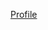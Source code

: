 <!--<picture>
  <source media="(prefers-color-scheme: dark)" srcset="https://1.bp.blogspot.com/-gN6S3HL1et0/XNqCocxkkdI/AAAAAAAACfw/EsnFN_dvlSsrkdybxRNgqvNlr0uzsdukQCPcBGAYYCw/w1200-h630-p-k-no-nu/x.png">
  <source media="(prefers-color-scheme: light)" srcset="https://1.bp.blogspot.com/-gN6S3HL1et0/XNqCocxkkdI/AAAAAAAACfw/EsnFN_dvlSsrkdybxRNgqvNlr0uzsdukQCPcBGAYYCw/w1200-h630-p-k-no-nu/x.png">
  <img alt="Just a tag" src="https://1.bp.blogspot.com/-gN6S3HL1et0/XNqCocxkkdI/AAAAAAAACfw/EsnFN_dvlSsrkdybxRNgqvNlr0uzsdukQCPcBGAYYCw/w1200-h630-p-k-no-nu/x.png">
</picture>

# :technologist: Me
+ Hello👋 My name is Dmitry, @pepperfm
+ I am PHP-programmer. I like music :guitar:, psychology :brain:, movies:clapper:, cats :cat2:, coffee :coffee: and memes :moyai:.

# :gear: My Stack
![php_horizontal_logo_icon_170852](https://user-images.githubusercontent.com/36007880/230681746-c68515c2-26b3-4531-8ede-ac5774afd3cf.png)
<img width="48" alt="intellij_phpstorm_macos_bigsur_icon_190057 (1)" src="https://user-images.githubusercontent.com/36007880/230681610-aaec9113-b683-4ad6-a588-8fd8485ad316.png">
![laravel-logo](https://user-images.githubusercontent.com/36007880/230681395-d86ac85b-46bb-4997-82c1-9e99911d0180.png)
![mysql_original_wordmark_logo_icon_146417](https://user-images.githubusercontent.com/36007880/230681310-c462f2cc-8189-405a-aee0-4c6ca7f4215d.png)
![postgresql_plain_wordmark_logo_icon_146390](https://user-images.githubusercontent.com/36007880/230681829-807f1a54-807b-4b44-b442-6486b68c4601.png)
![vuejs-logo](https://img.icons8.com/color/48/null/vue-js.png)

-->

<a href="https://pepperfm.ru/">Profile</a>



<!--
**pepperfm/pepperfm** is a ✨ _special_ ✨ repository because its `README.md` (this file) appears on your GitHub profile.

Here are some ideas to get you started:

- 🔭 I’m currently working on ...
- 🌱 I’m currently learning ...
- 👯 I’m looking to collaborate on ...
- 🤔 I’m looking for help with ...
- 💬 Ask me about ...
- 📫 How to reach me: ...
- 😄 Pronouns: ...
- ⚡ Fun fact: ...
-->
